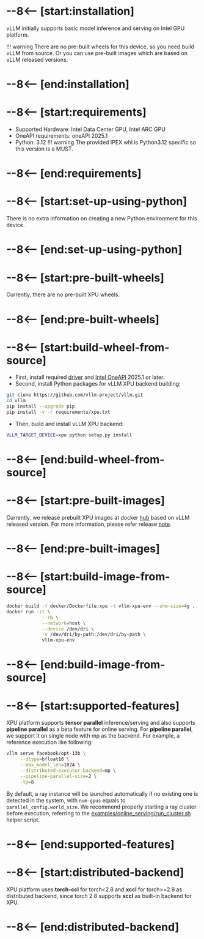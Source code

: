 # --8<-- [start:installation]

vLLM initially supports basic model inference and serving on Intel GPU platform.

!!! warning
    There are no pre-built wheels for this device, so you need build vLLM from source. Or you can use pre-built images which are based on vLLM released versions.

# --8<-- [end:installation]
# --8<-- [start:requirements]

- Supported Hardware: Intel Data Center GPU, Intel ARC GPU
- OneAPI requirements: oneAPI 2025.1
- Python: 3.12
!!! warning
    The provided IPEX whl is Python3.12 specific so this version is a MUST.

# --8<-- [end:requirements]
# --8<-- [start:set-up-using-python]

There is no extra information on creating a new Python environment for this device.

# --8<-- [end:set-up-using-python]
# --8<-- [start:pre-built-wheels]

Currently, there are no pre-built XPU wheels.

# --8<-- [end:pre-built-wheels]
# --8<-- [start:build-wheel-from-source]

- First, install required [driver](https://dgpu-docs.intel.com/driver/installation.html#installing-gpu-drivers) and [Intel OneAPI](https://www.intel.com/content/www/us/en/developer/tools/oneapi/base-toolkit.html) 2025.1 or later.
- Second, install Python packages for vLLM XPU backend building:

```bash
git clone https://github.com/vllm-project/vllm.git
cd vllm
pip install --upgrade pip
pip install -v -r requirements/xpu.txt
```

- Then, build and install vLLM XPU backend:

```bash
VLLM_TARGET_DEVICE=xpu python setup.py install
```

# --8<-- [end:build-wheel-from-source]
# --8<-- [start:pre-built-images]

Currently, we release prebuilt XPU images at docker [hub](https://hub.docker.com/r/intel/vllm/tags) based on vLLM released version. For more information, please refer release [note](https://github.com/intel/ai-containers/blob/main/vllm).

# --8<-- [end:pre-built-images]
# --8<-- [start:build-image-from-source]

```bash
docker build -f docker/Dockerfile.xpu -t vllm-xpu-env --shm-size=4g .
docker run -it \
             --rm \
             --network=host \
             --device /dev/dri \
             -v /dev/dri/by-path:/dev/dri/by-path \
             vllm-xpu-env
```

# --8<-- [end:build-image-from-source]
# --8<-- [start:supported-features]

XPU platform supports **tensor parallel** inference/serving and also supports **pipeline parallel** as a beta feature for online serving. For **pipeline parallel**, we support it on single node with mp as the backend. For example, a reference execution like following:

```bash
vllm serve facebook/opt-13b \
     --dtype=bfloat16 \
     --max_model_len=1024 \
     --distributed-executor-backend=mp \
     --pipeline-parallel-size=2 \
     -tp=8
```

By default, a ray instance will be launched automatically if no existing one is detected in the system, with `num-gpus` equals to `parallel_config.world_size`. We recommend properly starting a ray cluster before execution, referring to the [examples/online_serving/run_cluster.sh](https://github.com/vllm-project/vllm/blob/main/examples/online_serving/run_cluster.sh) helper script.

# --8<-- [end:supported-features]
# --8<-- [start:distributed-backend]

XPU platform uses **torch-ccl** for torch<2.8 and **xccl** for torch>=2.8 as distributed backend, since torch 2.8 supports **xccl** as built-in backend for XPU.

# --8<-- [end:distributed-backend]
